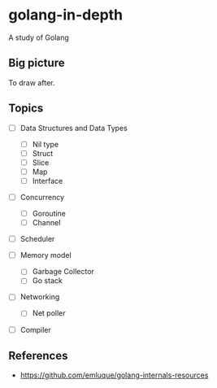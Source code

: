 # golang-in-depth
A study of Golang

## Big picture
To draw after.

## Topics
- [ ] Data Structures and Data Types
  - [ ] Nil type
  - [ ] Struct
  - [ ] Slice
  - [ ] Map
  - [ ] Interface
- [ ] Concurrency
  - [ ] Goroutine
  - [ ] Channel
- [ ] Scheduler
- [ ] Memory model
  - [ ] Garbage Collector
  - [ ] Go stack
- [ ] Networking
  - [ ] Net poller
- [ ] Compiler


## References

- https://github.com/emluque/golang-internals-resources

